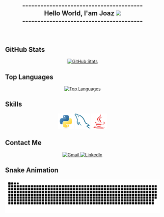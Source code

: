 ##                   <p  align="center">----------------------------------------<br> Hello World, I'am Joaz ![](https://komarev.com/ghpvc/?username=joaz0&color=red) <br>----------------------------------------<br> </p>

<img src="https://i.pinimg.com/originals/c8/88/ec/c888ec0f20ad324bf182d51dbe767611.gif" alt="">

## GitHub Stats
<div align="center">
  <a href="https://github.com/joaz0">
    <img src="https://github-readme-stats.vercel.app/api?username=joaz0&layout=compact&theme=github_dark_dimmed&show_icons=true" alt="GitHub Stats" />
  </a>
</div>

## Top Languages
<div align="center">
  <a href="https://github.com/joaz0">
    <img src="https://github-readme-stats.vercel.app/api/top-langs/?username=joaz0&layout=compact&langs_count=7&theme=github_dark_dimmed&show_icons=true" alt="Top Languages" />
  </a>
</div>

## Skills
<div align="center">
  <img src="https://raw.githubusercontent.com/devicons/devicon/ca28c779441053191ff11710fe24a9e6c23690d6/icons/python/python-original.svg" height="50" alt="Python">
  <img src="https://raw.githubusercontent.com/devicons/devicon/ca28c779441053191ff11710fe24a9e6c23690d6/icons/mysql/mysql-original.svg" height="50" alt="MySQL">
  <img src="https://raw.githubusercontent.com/devicons/devicon/ca28c779441053191ff11710fe24a9e6c23690d6/icons/java/java-plain.svg" height="50" alt="Java">
</div>

## Contact Me
<div align="center">
  <a href="mailto:joazrodrigues21@gmail.com">
    <img src="https://img.shields.io/badge/Gmail-D14836?style=for-the-badge&logo=gmail&logoColor=white" height="30" width="100" alt="Gmail">
  </a>
  <a href="https://www.linkedin.com/in/seu-usuario-linkedin">
    <img src="https://img.shields.io/badge/LinkedIn-0077B5?style=for-the-badge&logo=linkedin&logoColor=white" height="30" width="100" alt="LinkedIn">
  </a>
</div>

## Snake Animation
![Snake animation](https://github.com/joaz0/joaz0/blob/output/github-contribution-grid-snake.svg)
